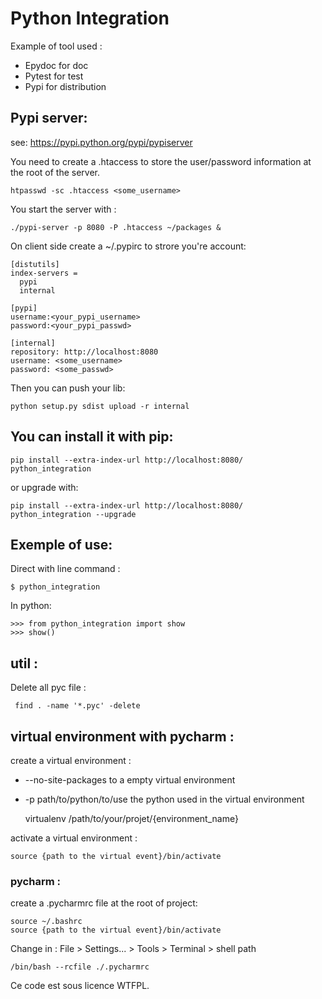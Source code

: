 Python Integration
========================================================

Example of tool used :

* Epydoc for doc
* Pytest for test
* Pypi for distribution

Pypi server:
------------
see: https://pypi.python.org/pypi/pypiserver

You need to create a .htaccess to store the user/password information at the root of the server.

    htpasswd -sc .htaccess <some_username>

You start the server with :
    
    ./pypi-server -p 8080 -P .htaccess ~/packages &

On client side create a ~/.pypirc to strore you're account:
    
    [distutils]
    index-servers =
      pypi
      internal
    
    [pypi]
    username:<your_pypi_username>
    password:<your_pypi_passwd>
    
    [internal]
    repository: http://localhost:8080
    username: <some_username>
    password: <some_passwd>

Then you can push your lib:
    
    python setup.py sdist upload -r internal

You can install it with pip:
--------------------------

    pip install --extra-index-url http://localhost:8080/ python_integration

or upgrade with:
    
    pip install --extra-index-url http://localhost:8080/ python_integration --upgrade

Exemple of use:
--------------------------

Direct with line command :

    $ python_integration

In python:
    
    >>> from python_integration import show
    >>> show()

util :
---------

Delete all pyc file :
    
     find . -name '*.pyc' -delete

virtual environment with pycharm :
--------------

create a virtual environment :

* --no-site-packages to a empty virtual environment
* -p path/to/python/to/use the python used in the virtual environment 


    virtualenv /path/to/your/projet/{environment_name}

activate a virtual environment :

    source {path to the virtual event}/bin/activate

### pycharm :

create a .pycharmrc file at the root of project:
    
    source ~/.bashrc
    source {path to the virtual event}/bin/activate

Change in : File > Settings... > Tools > Terminal > shell path

    /bin/bash --rcfile ./.pycharmrc


Ce code est sous licence WTFPL.